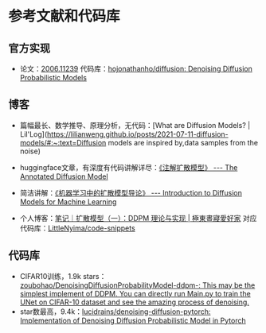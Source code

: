 # 参考文献和代码库

## 官方实现

- 论文：[2006.11239](https://arxiv.org/pdf/2006.11239)
  代码库：[hojonathanho/diffusion: Denoising Diffusion Probabilistic Models](https://github.com/hojonathanho/diffusion)

## 博客

- 篇幅最长、数学推导、原理分析，无代码：[What are Diffusion Models? | Lil'Log](https://lilianweng.github.io/posts/2021-07-11-diffusion-models/#:~:text=Diffusion models are inspired by,data samples from the noise)

- huggingface文章，有深度有代码讲解详尽：[《注解扩散模型》 --- The Annotated Diffusion Model](https://huggingface.co/blog/annotated-diffusion)

- 简洁讲解：[《机器学习中的扩散模型导论》 --- Introduction to Diffusion Models for Machine Learning](https://www.assemblyai.com/blog/diffusion-models-for-machine-learning-introduction)

- 个人博客：[笔记｜扩散模型（一）：DDPM 理论与实现 | 極東晝寢愛好家](https://littlenyima.github.io/posts/13-denoising-diffusion-probabilistic-models/)
  对应代码库：[LittleNyima/code-snippets](https://github.com/LittleNyima/code-snippets/tree/master)

## 代码库

- CIFAR10训练，1.9k stars：[zoubohao/DenoisingDiffusionProbabilityModel-ddpm-: This may be the simplest implement of DDPM. You can directly run Main.py to train the UNet on CIFAR-10 dataset and see the amazing process of denoising.](https://github.com/zoubohao/DenoisingDiffusionProbabilityModel-ddpm-/tree/main)
- star数最高，9.4k：[lucidrains/denoising-diffusion-pytorch: Implementation of Denoising Diffusion Probabilistic Model in Pytorch](https://github.com/lucidrains/denoising-diffusion-pytorch?tab=readme-ov-file)